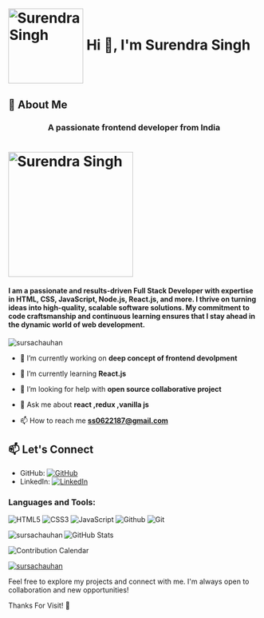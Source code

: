 # <img src="https://github.com/SursaChauhan/Bed-bath-and-beyond/assets/132122228/c643a26c-caf9-427b-9093-67b4ebdc714c" alt="Surendra Singh" width="150" align="center"/> Hi 👋, I'm Surendra Singh

## 🚀 About Me

<h3 align="center">A passionate frontend developer from India</h3>

# <img src="https://github.com/SursaChauhan/Bed-bath-and-beyond/assets/132122228/833a13b5-6e76-4d73-90bf-35e8e0e8b62f" alt="Surendra Singh" width="250" align="center"/><h4 >I am a passionate and results-driven Full Stack Developer with expertise in HTML, CSS, JavaScript, Node.js, React.js, and more. I thrive on turning ideas into high-quality, scalable software solutions. My commitment to code craftsmanship and continuous learning ensures that I stay ahead in the dynamic world of web development.</h4>

<p align="left"> <img src="https://komarev.com/ghpvc/?username=sursachauhan&label=Profile%20views&color=0e75b6&style=flat" alt="sursachauhan" /> </p>


- 🔭 I’m currently working on **deep concept of frontend devolpment**

- 🌱 I’m currently learning **React.js**

- 🤝 I’m looking for help with **open source collaborative project**

- 💬 Ask me about **react ,redux ,vanilla js**

- 📫 How to reach me **ss0622187@gmail.com**

## 📫 Let's Connect

- GitHub: [![GitHub](https://img.shields.io/badge/GitHub-SursaChauhan-181717?style=flat&logo=github&logoColor=white)](https://github.com/SursaChauhan)
- LinkedIn: [![LinkedIn](https://img.shields.io/badge/LinkedIn-Surendra_Schauhan-0077B5?style=flat&logo=linkedin&logoColor=white)](https://www.linkedin.com/in/surendra-schauhan/)

<h3 align="left">Languages and Tools:</h3>
<p align="left">
  
  ![HTML5](https://img.shields.io/badge/html5%20-%23E34F26.svg?&style=for-the-badge&logo=html5&logoColor=white)
  ![CSS3](https://img.shields.io/badge/css3%20-%231572B6.svg?&style=for-the-badge&logo=css3&logoColor=white)
![JavaScript](https://img.shields.io/badge/JavaScript-F7DF1E?style=for-the-badge&logo=javascript&logoColor=black)
![Github](https://img.shields.io/badge/github%20-%23121011.svg?&style=for-the-badge&logo=github&logoColor=white&color=283238)
![Git](https://img.shields.io/badge/git%20-%23F05033.svg?&style=for-the-badge&logo=git&logoColor=white&Color=c95410)
 </p>
 
<p><img align="left" src="https://github-readme-stats.vercel.app/api/top-langs?username=sursachauhan&show_icons=true&locale=en&layout=compact" alt="sursachauhan" /></p>

![GitHub Stats](https://github-readme-stats.vercel.app/api?username=SursaChauhan&show_icons=true&count_private=true&hide=contribs,prs&theme=radical)

![Contribution Calendar](https://github-readme-streak-stats.herokuapp.com/?user=SursaChauhan&theme=radical)


<p align="left"> <a href="https://github.com/ryo-ma/github-profile-trophy"><img src="https://github-profile-trophy.vercel.app/?username=sursachauhan" alt="sursachauhan" /></a> </p>

Feel free to explore my projects and connect with me. I'm always open to collaboration and new opportunities!

Thanks For Visit! 🚀

